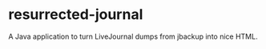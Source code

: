 resurrected-journal
===================

A Java application to turn LiveJournal dumps from jbackup into nice HTML.